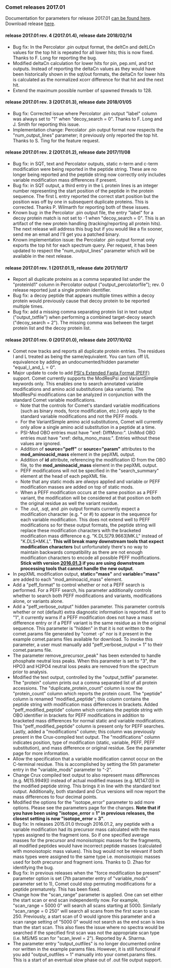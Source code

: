 ### Comet releases 2017.01

Documentation for parameters for release 2017.01 [can be found
here](/Comet/parameters/parameters_201701/).
Download release [here](https://sourceforge.net/projects/comet-ms/files/).

#### release 2017.01 rev. 4 (2017.01.4), release date 2018/02/14
- Bug fix: In the Percolator .pin output format, the deltCn and deltLCn values
for the top hit is repeated for all lower hits; this is now fixed. Thanks to F.
Long for reporting the bug.
- Modified deltaCn calculation for lower hits for pin, pep.xml, and txt
outputs. Instead of reporting the deltaCn values as they would have been
historically shown in the sqt/out formats, the deltaCn for lower hits is
calculated as the normalized xcorr difference for that hit and the next hit.
- Extend the maximum possible number of spawned threads to 128.

#### release 2017.01 rev. 3 (2017.01.3), release date 2018/01/05
- Bug fix: Corrected issue where Percolator .pin output "label" column was
always set to "1" when "decoy_search = 0". Thanks to F. Long and J. Smith for
reporting this issue.
- Implementation change: Percolator .pin output format now respects the
"num_output_lines" parameter; it previously only reported the top hit. Thanks
to S. Ting for the feature request.

#### release 2017.01 rev. 2 (2017.01.2), release date 2017/11/08
- Bug fix: in SQT, text and Percolator outputs, static n-term and c-term
modification were being reported in the peptide string. These are no longer
being reported and the peptide string now correctly only includes variable
modification mass differences if present.
- Bug fix: in SQT output, a third entry in the L protein lines is an integer
number representing the start position of the peptide in the protein sequence.
The first L entry reported the correct start position but the position was off
by one in subsequent duplicate proteins. This is corrected. Thanks P. Wilmarth
for reporting both of these issues.
- Known bug: in the Percolator .pin output file, the entry "label" for a decoy
protein match is not set to -1 when "decoy_search = 0". This is an artifact of
the new protein handling (tracking/reporting all protein hits). The next
release will address this bug but if you would like a fix sooner, send me an
email and I'll get you a patched binary.
- Known implementation issue: the Percolator .pin output format only exports
the top hit for each spectrum query. Per request, it has been updated to
respect the "num_output_lines" parameter which will be available in the next
release.

#### release 2017.01 rev. 1 (2017.01.1), release date 2017/10/17
- Report all duplicate proteins as a comma separated list under the
"proteinId1" column in Percolator output ("output_percolatorfile"); rev. 0
release reported just a single protein identifier.
- Bug fix: a decoy peptide that appears multiple times within a decoy protein
would previously cause that decoy protein to be reported multiple times.
- Bug fix: add a missing comma separating protein list in text output
("output_txtfile") when performing a combined target-decoy search ("decoy_search
= 2"). The missing comma was between the target protein list and the decoy
protein list.

#### release 2017.01 rev. 0 (2017.01.0), release date 2017/10/02
- Comet now tracks and reports all duplicate protein entries. The residues I
and L treated as being the same/equivalent. You can turn off I/L equivalence by
adding an undocumented/hidden parameter "equal_I_and_L = 0".
- Major update to code to add
[PSI's Extended Fasta Format (PEFF)](https://www.psidev.info/peff) support. Comet
currently supports the ModResPsi and VariantSimple keywords only. This enables
one to search annotated variable modifications and amino acid substitutions
(aka variants). The ModResPsi modifications can be analyzed in conjunction with
the standard Comet variable modifications.
  - Note that the controls for Comet's standard variable modifications (such as
binary mods, force modification, etc.) only apply to the standard variable
modifications and not the PEFF mods.
  - For the VariantSimple amino acid substitutions, Comet will currently only
allow a single amino acid substitution in a peptide at a time.
  - PSI-Mod OBO entries must have "xref: DiffMono:". UniMod OBO entries must
have "xref: delta_mono_mass:". Entries without these values are ignored.
  - Addition of **source="peff"** or **source="param"** attributes to the
**mod_aminoacid_mass** element in the pepXML output.
  - Addition of **id** attribute, referencing the modification ID from the OBO
file, to the **mod_aminoacid_mass** element in the pepXML output.
  - PEFF modifications will not be specified in the "search_summary" element at
the head of each pepXML file.
  - Note that any static mods are *always* applied and variable or PEFF
modification masses are added on top of static mods.
  - When a PEFF modification occurs at the same position as a PEFF variant, the
modification will be considered at that position on both the original residue
as well the variant residue.
  - The .out, .sqt, and .pin output formats currently expect a modification
character (e.g. * or #) to appear in the sequence for each variable
modification. This does not extend well to PEFF modifications so for these
output formats, the peptide string will replace these modification characters
with the bracketed modification mass difference e.g. "K.DLS[79.9663]MK.L"
instead of "K.DLS*MK.L". **This will break many downstream tools that expect
modification characters** but unfortunately there's no way to maintain backwards
compatibility as there are not enough modification characters to encode all
possible PEFF modifications. **Stick with version
[2016.01.3](/Comet/releases/release_201601.html) if you are using
downstream processing tools that cannot handle the new output**.
- In pepXML modification output, **static="mass"** and **variable="mass"** are added
to each "mod_aminoacid_mass" element.
- Add a "peff_format" to control whether or not a PEFF search is performed. For
a PEFF search, his parameter additionally controls whether to search both PEFF
modifications and variants, modifications alone, or variants alone.
- Add a "peff_verbose_output" hidden parameter. This parameter controls whether
or not (default) extra diagnostic information is reported. If set to "1", it
currently warns if a PEFF modification does not have a mass difference entry or
if a PEFF variant is the same residue as in the original sequence. This
parameter is "hidden" in that it is not written to the comet.params file
generated by "comet -p" nor is it present in the example comet.params files
available for download. To invoke this parameter, a user must manually add
"peff_verbose_output = 1" to their comet.params file.
- The parameter remove_precursor_peak" has been extended to handle phosphate
neutral loss peaks. When this parameter is set to "3", the HPO3 and H2PO4
neutral loss peaks are removed from the spectrum prior to analysis.
- Modified the text output, controlled by the "output_txtfile" parameter. The
"protein" column prints out a comma separated list of all protein accessions.
The "duplicate_protein_count" column is now the "protein_count" column which
reports the protein count. The "peptide" column is renamed "modified_peptide";
this column contains the peptide string with modification mass differences in
brackets. Added "peff_modified_peptide" column which contains the peptide
string with OBO identifier in brackets for PEFF modifications in addition to
bracketed mass differences for normal static and variable modifications. This
"peff_modified_peptide" column is present only for PEFF searches. Lastly, added
a "modifications" column; this column was previously present in the
Crux-compiled text output. The "modifications" column indicates position, type
of modification (static, variable, PEFF, PEFF substitution), and mass
difference or original residue. See the parameter page for more information.
- Allow the specification that a variable modification cannot occur on the
C-terminal residue. This is accomplished by setting the 5th parameter entry in
the "variable_mods" parameter to "-2".
- Change Crux compiled text output to also represent mass differences (e.g.
M[15.9949]) instead of actual modified masses (e.g. M[147.0]) in the modified
peptide string. This brings it in line with the standard text output.
Additionally, both standard and Crux versions will now report the mass
differences to four decimal points.
- Modified the options for the "isotope_error" parameter to add more options.
Please see the parameters page for the changes. **Note that if you have been
using "isotope_error = 1" in previous releases, the closest setting is now
"isotope_error = 3"**.
- Bug fix: In releases 2015.01.0 through 2016.01.2, any peptide with a variable
modification had its precursor mass calculated with the mass types assigned to
the fragment ions. So if one specified average masses for the precursor and
monoisotopic masses for the fragments, all modified peptides would have
incorrect peptide masses (calculated with monoisotopic mass values). This bug
would not be relevant if both mass types were assigned to the same type i.e.
monoisotopic masses used for both precursor and fragment ions. Thanks to D.
Zhao for identifying the bug.
- Bug fix: In previous releases when the "force modification be present"
parameter option is set (7th parameter entry of "variable_mods" parameter set to
1), Comet could stop permuting modifications for a peptide prematurely. This
has been fixed.
- Change how the "scan_range" parameter is applied. One can set either the
start scan or end scan independently now. For example, "scan_range = 5000 0"
will search all scans starting at 5000. Similarly "scan_range = 0 250" will
search all scans from the first scan to scan 250. Previously, a start scan of 0
would ignore this parameter and a scan range setting of "5000 0" would not
search as the end scan is less than the start scan. This also fixes the issue
where no spectra would be searched if the specified first scan was not the
appropriate scan type (i.e. MS/MS scan for "scan_level = 2"). Reported by A.
Sharma.
- The parameter entry "output_outfiles" is no longer documented online nor
written in the example params files. However, it is still functional if you add
"output_outfiles = 1" manually into your comet.params files. This is a start of
an eventual slow phase out of .out file output support.
